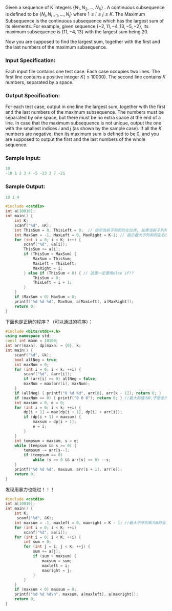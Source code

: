 Given a sequence of K integers $\{ N_1, N_2, ..., N_K\}$ . A continuous subsequence is defined to be $\{ N_i, N_{i+1}, ..., N_j \}$ where $1≤i≤j≤K$. The Maximum Subsequence is the continuous subsequence which has the largest sum of its elements. For example, given sequence $\{ -2, 11, -4, 13, -5, -2 \}$, its maximum subsequence is $\{ 11, -4, 13 \}$ with the largest sum being $20$.

Now you are supposed to find the largest sum, together with the first and the last numbers of the maximum subsequence.
### Input Specification:

Each input file contains one test case. Each case occupies two lines. The first line contains a positive integer $K (≤10000)$. The second line contains $K$ numbers, separated by a space.
### Output Specification:

For each test case, output in one line the largest sum, together with the first and the last numbers of the maximum subsequence. The numbers must be separated by one space, but there must be no extra space at the end of a line. In case that the maximum subsequence is not unique, output the one with the smallest indices $i$ and $j$ (as shown by the sample case). If all the $K$ numbers are negative, then its maximum sum is defined to be 0, and you are supposed to output the first and the last numbers of the whole sequence.
### Sample Input:

```groovy
10
-10 1 2 3 4 -5 -23 3 7 -21
```

### Sample Output:

```groovy
10 1 4
```

```cpp
#include <cstdio>
int a[10010];
int main() {
    int K;
    scanf("%d", &K);
    int ThisSum = 0, ThisLeft = 0;  // 指示当前子列和的左位序, 如果当前子列和不小于0不会变化  
    int MaxSum = -1, MaxLeft = 0, MaxRight = K-1; // 指示最大子列和的左右位序，需要更新的时候就分别更新
    for (int i = 0; i < K; i++) {
        scanf("%d", &a[i]);    
        ThisSum += a[i];
        if (ThisSum > MaxSum) {
            MaxSum = ThisSum;
            MaxLeft = ThisLeft; 
            MaxRight = i;     
        } else if (ThisSum < 0) { // 这里一定要用else if??
            ThisSum = 0;
            ThisLeft = i + 1;
        }
    }
    if (MaxSum < 0) MaxSum = 0;
    printf("%d %d %d", MaxSum, a[MaxLeft], a[MaxRight]);        
    return 0;
}
```
下面也是正确的程序？（可以通过的程序）：
```cpp
#include <bits/stdc++.h>
using namespace std;
const int maxn = 10100;
int arr[maxn], dp[maxn] = {0}, k;
int main() {
    scanf("%d", &k);
    bool allNeg = true;
    int maxNum = 0;
    for (int i = 0; i < k; ++i) {
        scanf("%d", &arr[i]);
        if (arr[i] >= 0) allNeg = false;
        maxNum = max(arr[i], maxNum);
    }
    if (allNeg) { printf("0 %d %d", arr[0], arr[k - 1]); return 0; }
    if (maxNum == 0) { printf("0 0 0"); return 0; } //最大的值为0,于是全为0
    int maxsum = 0, e = 0;
    for (int i = 0; i < k; ++i) {
        dp[i + 1] = max(dp[i + 1], dp[i] + arr[i]);
        if (dp[i + 1] > maxsum) {
            maxsum = dp[i + 1];
            e = i;
        }
    }
    int tempsum = maxsum, s = e;
    while (tempsum && s >= 0) {
        tempsum -= arr[s--];
        if (tempsum == 0)
            while (s >= 0 && arr[s] == 0) --s;
    }
    printf("%d %d %d", maxsum, arr[s + 1], arr[e]);
    return 0;
}
```
发现用暴力也能过！！！
```cpp
#include <cstdio>
int a[10010];
int main() { 
    int K;
     scanf("%d", &K);
    int maxsum = -1, maxleft = 0, maxright = K - 1; //最大子序列和为0时会更新左右值的序号
    for (int i = 0; i < K; ++i)
        scanf("%d", &a[i]);
    for (int i = 0; i < K; ++i) {
        int sum = 0;
        for (int j = i; j < K; ++j) {
            sum += a[j];
            if (sum > maxsum) {
                maxsum = sum;
                maxleft = i;
                maxright = j;
            }
        }
    }
    if (maxsum < 0) maxsum = 0;
    printf("%d %d %d\n", maxsum, a[maxleft], a[maxright]);       
    return 0;
}
```

